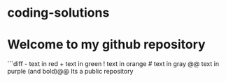 # coding-solutions
<html>
  <h1> Welcome to my github repository </h1>
```diff
- text in red
+ text in green
! text in orange
# text in gray
@@ text in purple (and bold)@@
  Its a public repository <br> 
  
</html>
</html>

